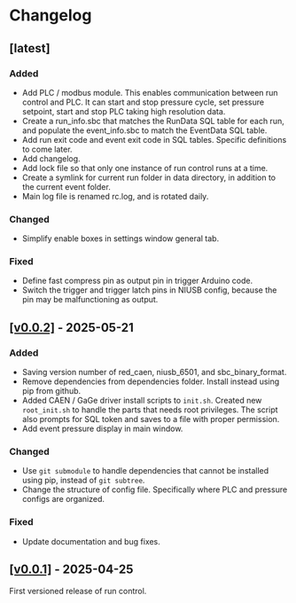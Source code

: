 # Changelog

## [latest]
### Added
- Add PLC / modbus module. This enables communication between run control and PLC. It can start and stop pressure cycle, set pressure setpoint, start and stop PLC taking high resolution data.
- Create a run_info.sbc that matches the RunData SQL table for each run, and populate the event_info.sbc to match the EventData SQL table.
- Add run exit code and event exit code in SQL tables. Specific definitions to come later.
- Add changelog.
- Add lock file so that only one instance of run control runs at a time.
- Create a symlink for current run folder in data directory, in addition to the current event folder.
- Main log file is renamed rc.log, and is rotated daily.
### Changed
- Simplify enable boxes in settings window general tab.
### Fixed
- Define fast compress pin as output pin in trigger Arduino code.
- Switch the trigger and trigger latch pins in NIUSB config, because the pin may be malfunctioning as output.

## [[v0.0.2]](https://github.com/SBC-Collaboration/SBC-RunControl/releases/tag/v0.0.2) - 2025-05-21
### Added
- Saving version number of red_caen, niusb_6501, and sbc_binary_format.
- Remove dependencies from dependencies folder. Install instead using pip from github.
- Added CAEN / GaGe driver install scripts to `init.sh`. Created new `root_init.sh` to handle the parts that needs root privileges. The script also prompts for SQL token and saves to a file with proper permission.
- Add event pressure display in main window.
### Changed
- Use `git submodule` to handle dependencies that cannot be installed using pip, instead of `git subtree`.
- Change the structure of config file. Specifically where PLC and pressure configs are organized.
### Fixed
- Update documentation and bug fixes.

## [[v0.0.1]](https://github.com/SBC-Collaboration/SBC-RunControl/releases/tag/v0.0.1) - 2025-04-25
First versioned release of run control.
